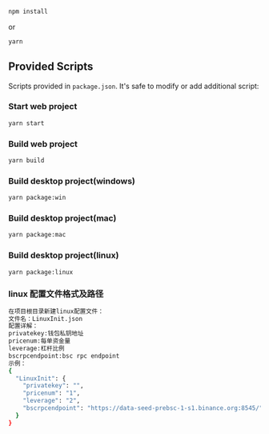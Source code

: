 ```bash
npm install
```

or

```bash
yarn
```

## Provided Scripts

Scripts provided in `package.json`. It's safe to modify or add additional script:

### Start web project

```bash
yarn start
```

### Build web project

```bash
yarn build
```

### Build desktop project(windows)

```bash
yarn package:win
```

### Build desktop project(mac)

```bash
yarn package:mac
```

### Build desktop project(linux)

```bash
yarn package:linux
```

### linux 配置文件格式及路径

```bash
在项目根目录新建linux配置文件：
文件名：LinuxInit.json
配置详解：
privatekey:钱包私钥地址
pricenum:每单资金量
leverage:杠杆比例
bscrpcendpoint:bsc rpc endpoint
示例：
{
  "LinuxInit": {
    "privatekey": "",
    "pricenum": "1",
    "leverage": "2",
    "bscrpcendpoint": "https://data-seed-prebsc-1-s1.binance.org:8545/"
  }
}
```
